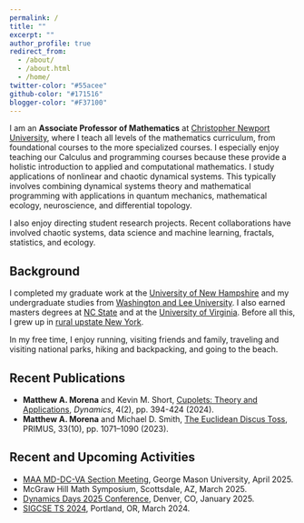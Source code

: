 ```yaml
---
permalink: /
title: ""
excerpt: ""
author_profile: true
redirect_from: 
  - /about/
  - /about.html
  - /home/
twitter-color: "#55acee"
github-color: "#171516"
blogger-color: "#F37100"
---
```

I am an **Associate Professor of Mathematics** at [Christopher Newport University](https://cnu.edu/), where I teach all levels of the mathematics curriculum, from foundational courses to the more specialized courses. I especially enjoy teaching our Calculus and programming courses because these provide a holistic introduction to applied and computational mathematics. I study applications of nonlinear and chaotic dynamical systems. This typically involves combining dynamical systems theory and mathematical programming with applications in quantum mechanics, mathematical ecology, neuroscience, and differential topology.

I also enjoy directing student research projects. Recent collaborations have involved chaotic systems, data science and machine learning, fractals, statistics, and ecology.

## Background

I completed my graduate work at the [University of New Hampshire](https://www.unh.edu/) and my undergraduate studies from [Washington and Lee University](https://wlu.edu/).  I also earned masters degrees at [NC State](https://www.ncsu.edu/) and at the [University of Virginia](https://www.virginia.edu/).  Before all this, I grew up in [rural upstate New York](https://maps.app.goo.gl/syHKz3q6F2bmhPNL6).

In my free time, I enjoy running, visiting friends and family, traveling and visiting national parks, hiking and backpacking, and going to the beach.

## Recent Publications

* **Matthew A. Morena** and Kevin M. Short, [Cupolets: Theory and Applications](https://doi.org/10.3390/dynamics4020022), _Dynamics_, 4(2), pp. 394-424 (2024).
* **Matthew A. Morena** and Michael D. Smith, [The Euclidean Discus Toss](https://doi.org/10.1080/10511970.2023.2229811), PRIMUS, 33(10), pp. 1071–1090 (2023).

## Recent and Upcoming Activities
* [MAA MD-DC-VA Section Meeting](http://sections.maa.org/mddcva/), George Mason University, April 2025.
* McGraw Hill Math Symposium, Scottsdale, AZ, March 2025.
* [Dynamics Days 2025 Conference](https://www.ddays.org/2025/), Denver, CO, January 2025.
* [SIGCSE TS 2024](https://sigcse2024.sigcse.org/), Portland, OR, March 2024.